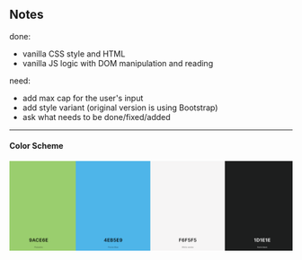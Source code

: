 ## Notes

done:
- vanilla CSS style and HTML
- vanilla JS logic with  DOM manipulation and reading

need:
- add max cap for the user's input
- add style variant (original version is using Bootstrap)
- ask what needs to be done/fixed/added
___
#### Color Scheme
![](./docs/ColorScheme.png)